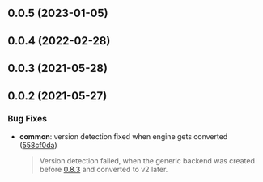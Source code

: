 ## 0.0.5 (2023-01-05)



## 0.0.4 (2022-02-28)



## 0.0.3 (2021-05-28)



## 0.0.2 (2021-05-27)


### Bug Fixes

* **common**: version detection fixed when engine gets converted ([558cf0da](https://github.com/postfinance/vaultkv/commit/558cf0da))
  > Version detection failed, when the generic backend was created before [0.8.3](https://github.com/hashicorp/vault/blob/master/CHANGELOG.md#083-september-19th-2017)
  > and converted to v2 later.
